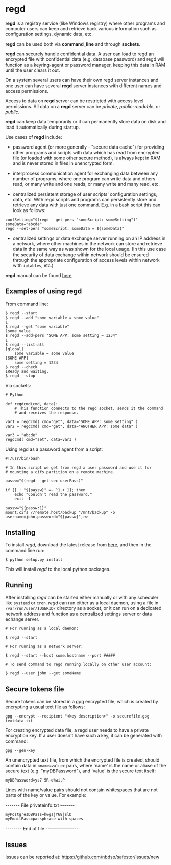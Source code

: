   regd
=========

__regd__ is a registry service (like Windows registry) where other programs and 
computer users can keep and retrieve back various information such
as configuration settings, dynamic data, etc.

__regd__ can be used both via __command_line__ and through __sockets__.

__regd__ can securely handle confidential data. A user can load to
regd an encrypted file with confidential data (e.g. database 
password) and regd will function as a keyring-agent or password
manager, keeping this data in RAM until the user clears it out.

On a system several users can have their own regd server instances and one
user can have several __regd__ server instances with different names and access
permissions.

Access to data on __regd__ server can be restricted with access level permissions. 
All data on a __regd__ server can be _private_, _public-readable_, or _public_.

__regd__ can keep data temporarily or it can permanently store data on disk 
and load it automatically during startup.

Use cases of __regd__ include:

- password agent (or more generally - "secure data cache") for providing other prorgrams 
and scripts with data which has read from encrypted file (or loaded with some other 
secure method), is always kept in RAM and is never stored in files in unencrypted form.

- interprocess communication agent for exchanging data between any number of programs,
where one program can write data and others read, or many write and one reads, or
many write and many read, etc.

- centralized persistent storage of user scripts' configuration settings, data, etc.
With regd scripts and programs can persistently store and retrieve any data with 
just one command. E.g. in a bash script this can look as follows:

`confSetting="$(regd --get-pers "someScript: someSetting")"`  
`someData="abcde"`  
`regd --set-pers "someScript: someData = ${someData}"`

- centralized settings or data exchange server running on an IP address in a network,
where other machines in the network can store and retrieve data in the same way
as was shown for the local usage. (In this use case the security of data exchange
within network should be ensured through the appropriate configuration of access
levels within network with `iptables`, etc.)

__regd__ manual can be found [here](https://github.com/nbdsp/regd/blob/master/data/MANUAL.md)

## Examples of using regd

From command line:

```
$ regd --start
$ regd --add "some variable = some value"
1
$ regd --get "some variable"
1some value
$ regd --add-pers "SOME APP: some setting = 1234"
1
$ regd --list-all
[global]
    some variable = some value
[SOME APP]
    some setting = 1234
$ regd --check
1Ready and waiting.
$ regd --stop
```

Via sockets:

```
# Python 

def regdcmd(cmd, data):
	# This function connects to the regd socket, sends it the command 
	# and receives the response.

var1 = regdcmd( cmd="get", data="SOME APP: some setting" )
var2 = regdcmd( cmd="get", data="ANOTHER APP: some data" )

var3 = "abcde"
regdcmd( cmd="set", data=var3 )
```

Using regd as a password agent from a script:

```
#!/usr/bin/bash

# In this script we get from regd a user password and use it for
# mounting a cifs partition on a remote machine.

passw="$(regd --get-sec userPass)"

if [[ ! "${passw}" =~ ^1.+ ]]; then
	echo "Couldn't read the password."
	exit -1

passw="${passw:1}"
mount.cifs //remote.host/backup "/mnt/backup" -o username=john,password="${passw}",rw
```

Installing
----------

To install *regd*, download the latest release from [here](https://github.com/nbdsp/regd/releases),
and then in the command line run:

	$ python setup.py install

This will install *regd* to the local python packages.

Running
-------

After installing *regd* can be started either manually or with any scheduler 
like `systemd` or `cron`. *regd* can run either as a local daemon, using a file
in `/var/run/user/$USERID/` directory as a socket, or it can run on a dedicated
network address and function as a centralized settings server or data echange server.

```
# For running as a local daemon:

$ regd --start

# For running as a network server:

$ regd --start --host some.hostname --port #####

# To send command to regd running locally on other user account:

$ regd --user john --get someName

```


  Secure tokens file
---------------------------

Secure tokens can be stored in a gpg encrypted file, which is created
by encrypting a usual text file as follows:

	gpg --encrypt --recipient "<key description>" -o securefile.gpg textdata.txt

For creating encrypted data file, a regd user needs to have a private
encryption key. If a user doesn't have such a key, it can be generated 
with command:

	gpg --gen-key

An unencrypted text file, from which the encrypted file is created, should
contain data in `<name=value>` pairs, where 'name' is the name or aliase
of the secure text (e.g. "myDBPassword"), and 'value' is the secure text itself:
	
`myDBPassword=ys7 5R-e%wi,P`

Lines with name/value pairs should not contain whitespaces that are not 
parts of the key or value. For example:

------- File privateinfo.txt -------
```
myPostgresDBPass=h&gsjY68jslD
myEmailPass=passphrase with spaces
```
-------- End of file ----------------


   Issues
------------

Issues can be reported at: https://github.com/nbdsp/safestor/issues/new
